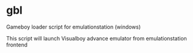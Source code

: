 # gbl
Gameboy loader script for emulationstation (windows)

This script will launch Visualboy advance emulator from emulationstation frontend
